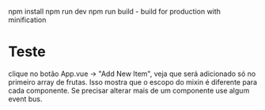 npm install
npm run dev
npm run build - build for production with minification

# Teste
clique no botão App.vue -> "Add New Item", veja
que será adicionado só no primeiro array de frutas.
Isso mostra que o escopo do mixin é diferente para cada componente.
Se precisar alterar mais de um componente use algum event bus.